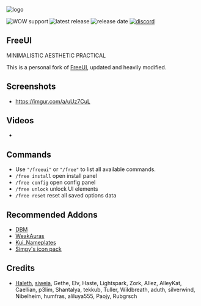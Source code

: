 ![logo](https://i.imgur.com/7U1q78j.png "logo")

![WOW support](https://img.shields.io/badge/WOW-ShadowLands-orange?style=flat "ShadowLands") ![latest release](https://img.shields.io/github/v/release/Solor/FreeUI?style=flat "latest release") ![release date](https://img.shields.io/github/release-date/Solor/FreeUI "release date") [![discord](https://img.shields.io/discord/242811601260904450?label=Discord&?style=flat "discord")](https://discord.gg/Uu28KQq)


## FreeUI
MINIMALISTIC AESTHETIC PRACTICAL

This is a personal fork of [FreeUI](https://github.com/Haleth/FreeUI), updated and heavily modified.

## Screenshots
*  https://imgur.com/a/uUz7CuL

## Videos
*  

## Commands
*  Use `"/freeui"` or `"/free"` to list all available commands.
*  `/free install` open install panel
*  `/free config` open config panel
*  `/free unlock` unlock UI elements
*  `/free reset` reset all saved options data

## Recommended Addons
*  [DBM](https://github.com/DeadlyBossMods/DeadlyBossMods)
*  [WeakAuras](https://github.com/WeakAuras/WeakAuras2)
*  [Kui_Nameplates](https://github.com/kesava-wow/kuinameplates2)
*  [Simpy's icon pack](https://git.tukui.org/Simpy/interface/tree/master)

## Credits
*  [Haleth](https://github.com/Haleth), [siweia](https://github.com/siweia), Gethe, Elv, Haste, Lightspark, Zork, Allez, AlleyKat, Caellian, p3lim, Shantalya, tekkub, Tuller, Wildbreath, aduth, silverwind, Nibelheim, humfras, aliluya555, Paojy, Rubgrsch

